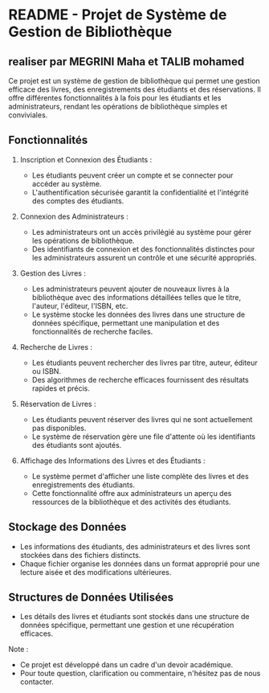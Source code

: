 # README - Projet de Système de Gestion de Bibliothèque

## realiser par MEGRINI Maha et TALIB mohamed

Ce projet est un système de gestion de bibliothèque qui permet une gestion efficace des livres, des enregistrements des étudiants et des réservations. Il offre différentes fonctionnalités à la fois pour les étudiants et les administrateurs, rendant les opérations de bibliothèque simples et conviviales.

## Fonctionnalités

1. Inscription et Connexion des Étudiants :
   - Les étudiants peuvent créer un compte et se connecter pour accéder au système.
   - L'authentification sécurisée garantit la confidentialité et l'intégrité des comptes des étudiants.

2. Connexion des Administrateurs :
   - Les administrateurs ont un accès privilégié au système pour gérer les opérations de bibliothèque.
   - Des identifiants de connexion et des fonctionnalités distinctes pour les administrateurs assurent un contrôle et une sécurité appropriés.

3. Gestion des Livres :
   - Les administrateurs peuvent ajouter de nouveaux livres à la bibliothèque avec des informations détaillées telles que le titre, l'auteur, l'éditeur, l'ISBN, etc.
   - Le système stocke les données des livres dans une structure de données spécifique, permettant une manipulation et des fonctionnalités de recherche faciles.

4. Recherche de Livres :
   - Les étudiants peuvent rechercher des livres par titre, auteur, éditeur ou ISBN.
   - Des algorithmes de recherche efficaces fournissent des résultats rapides et précis.

5. Réservation de Livres :
   - Les étudiants peuvent réserver des livres qui ne sont actuellement pas disponibles.
   - Le système de réservation gère une file d'attente où les identifiants des étudiants sont ajoutés.

6. Affichage des Informations des Livres et des Étudiants :
   - Le système permet d'afficher une liste complète des livres et des enregistrements des étudiants.
   - Cette fonctionnalité offre aux administrateurs un aperçu des ressources de la bibliothèque et des activités des étudiants.

## Stockage des Données

- Les informations des étudiants, des administrateurs et des livres sont stockées dans des fichiers distincts.
- Chaque fichier organise les données dans un format approprié pour une lecture aisée et des modifications ultérieures.

## Structures de Données Utilisées

- Les détails des livres et étudiants sont stockés dans une structure de données spécifique, permettant une gestion et une récupération efficaces.

Note :

- Ce projet est développé dans un cadre d'un devoir académique.
- Pour toute question, clarification ou commentaire, n'hésitez pas de nous contacter.
